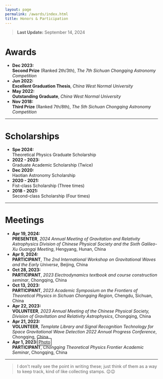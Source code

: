 ```yaml
---
layout: page
permalink: /awards/index.html
title: Honors & Participation
---
```


> **Last Update:** September 14, 2024

# Awards

-  **Dec 2023:**  
  **Second Prize** (Ranked 2th/3th),  *The 7th Sichuan Chongqing Astronomy Competition*
-  **Jun 2022:**  
  **Excellent Graduation Thesis**, *China West Normal University*
-  **May 2022:**  
  **Outstanding Graduate**, *China West Normal University*
-  **Nov 2018:**  
  **Third Prize** (Ranked 7th/8th),  *The 5th Sichuan Chongqing Astronomy Competition* 

---

# Scholarships

-  **Spe 2024:**  
  Theoretical Physics Graduate Scholarship  
-  **2022 - 2023:**  
  Graduate Academic Scholarship (Twice)  
-  **Dec 2020:**  
  Haotian Astronomy Scholarship  
-  **2020 - 2021:**  
  Fist-class Scholarship (Three times)  
-  **2018 - 2021:**  
  Second-class Scholarship (Four times) 

---

# Meetings

-  **Apr 19, 2024:**   
  **PRESENTER**, *2024 Annual Meeting of Gravitation  and Relativity Astrophysics Division of Chinese Physical Society and the Sixth Galileo-Xu Guangqi Meeting*, Hengyang, Hunan, China   
-  **Apr 9, 2024:**  
  **PARTICIPANT**, *The 2nd International Workshop on Gravitational Waves and the Early Universe*, Beijing, China  
-  **Oct 28, 2023:**  
  **PARTICIPANT**, *2023 Electrodynamics textbook and course construction seminar*, Chongqing, China 
-  **Oct 13, 2023:**  
  **PARTICIPANT**, *2023 Academic Symposium on the Frontiers of Theoretical Physics in Sichuan Chongqing Region*, Chengdu, Sichuan, China  
-  **Apr 22, 2023:**  
  **VOLUNTEER**, *2023 Annual Meeting of the Chinese Physical Society, Division of Gravitation  and Relativity Astrophysics*, Chongqing, China 
-  **Apr 21, 2023:**  
  **VOLUNTEER**, *Template Library and Signal Recognition Technology for Space Gravitational Wave Detection 2022 Annual Progress Conference*, Chongqing, China   
-  **Apr 1, 2023:**<span style="border: 1px solid black; padding: 3px;">[Photo](https://wujie3375.github.io\images\meeting\230401.jpg)</span>  
  **PARTICIPANT**, *Chongqing Theoretical Physics Frontier Academic Seminar*, Chongqing, China

---

> I don't really see the point in writing these; just think of them as a way to keep track, kind of like collecting stamps. 😉😉